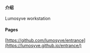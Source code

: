 #### 介绍

Lumosyve workstation

#### Pages

[https://github.com/lumosyve/entrance](https://lumosyve.github.io/entrance/)


